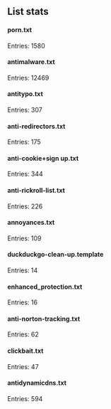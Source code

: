 ## List stats
#### porn.txt
Entries: 1580 <br> 
#### antimalware.txt
Entries: 12469 <br> 
#### antitypo.txt
Entries: 307 <br> 
#### anti-redirectors.txt
Entries: 175 <br> 
#### anti-cookie+sign up.txt
Entries: 344 <br> 
#### anti-rickroll-list.txt
Entries: 226 <br> 
#### annoyances.txt
Entries: 109 <br> 
#### duckduckgo-clean-up.template
Entries: 14 <br> 
#### enhanced_protection.txt
Entries: 16 <br> 
#### anti-norton-tracking.txt
Entries: 62 <br> 
#### clickbait.txt
Entries: 47 <br> 
#### antidynamicdns.txt
Entries: 594 <br> 
